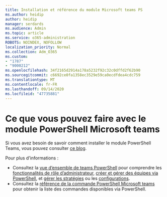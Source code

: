 ```yaml
---
title: Installation et référence du module Microsoft teams PS
ms.author: heidip
author: heidip
manager: serdards
ms.audience: Admin
ms.topic: article
ms.service: o365-administration
ROBOTS: NOINDEX, NOFOLLOW
localization_priority: Normal
ms.collection: Adm_O365
ms.custom:
- "1787"
- "9000212"
ms.openlocfilehash: 34f2165d2914a178a5232f92c32c0dffd2f62b90
ms.sourcegitcommit: c6692ce0fa1358ec3529e59ca0ecdfdea4cdc759
ms.translationtype: MT
ms.contentlocale: fr-FR
ms.lasthandoff: 09/14/2020
ms.locfileid: "47735881"
---
```

# <a name="what-you-can-accomplish-with-microsoft-teams-powershell-module"></a>Ce que vous pouvez faire avec le module PowerShell Microsoft teams

Si vous avez besoin de savoir comment installer le module PowerShell Teams, vous pouvez consulter [ce blog](https://blogs.technet.microsoft.com/skypehybridguy/2017/11/07/microsoft-teams-powershell-support/).

Pour plus d’informations :

- Consultez la [vue d’ensemble de teams PowerShell](https://docs.microsoft.com/MicrosoftTeams/teams-powershell-overview) pour comprendre les [fonctionnalités de rôle d’administrateur](https://docs.microsoft.com/MicrosoftTeams/using-admin-roles), [créer et gérer des équipes via PowerShell](https://docs.microsoft.com/MicrosoftTeams/teams-powershell-overview#creating-and-managing-teams-via-powershell), et [gérer les stratégies](https://docs.microsoft.com/MicrosoftTeams/teams-powershell-overview#managing-policies-via-powershell) ou les [configurations](https://docs.microsoft.com/MicrosoftTeams/teams-powershell-overview#managing-configurations-via-powershell). 
- Consultez la [référence de la commande PowerShell Microsoft teams](https://docs.microsoft.com/powershell/module/teams/?view=teams-ps) pour obtenir la liste des commandes disponibles via PowerShell. 
